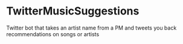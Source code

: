 # TwitterMusicSuggestions
Twitter bot that takes an artist name from a PM and tweets you back recommendations on songs or artists
